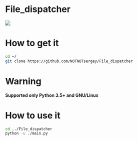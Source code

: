 # File_dispatcher

![](https://github.com/NOTNOTsergey/File_dispatcher/raw/main/manager_logo.png)

# How to get it
```sh
cd ~/
git clone https://github.com/NOTNOTsergey/File_dispatcher
```

# Warning 
**Supported only Python 3.5+ and GNU/Linux**

# How to use it
```sh
cd ../File_dispatcher
python -u ./main.py
```

